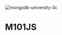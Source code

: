 ![mongodb-university-3c](https://user-images.githubusercontent.com/34129569/43995247-3647fb68-9dc8-11e8-861e-17883b480d4f.png)

# M101JS
